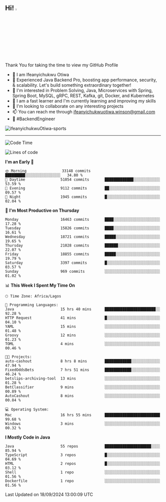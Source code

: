 <!-- BLOG-POST-LIST:START --><!-- BLOG-POST-LIST:END -->

## Hi! <img src="https://media.giphy.com/media/hvRJCLFzcasrR4ia7z/giphy.gif" width="4%"> 

Thank You for taking the time to view my GitHub Profile

- 👋 I am Ifeanyichukwu Otiwa
- 🚀 Experienced Java Backend Pro, boosting app performance, security, & scalability. Let's build something extraordinary together!
- 👀 I'm interested in Problem Solving, Java, Microservices with Spring, Spring Boot, MySQL, gRPC, REST, Kafka, git, Docker, and Kubernetes
- 🌱 I am a fast learner and I'm currently learning and improving my skills
- 💞️ I'm looking to collaborate on any interesting projects
- 📫 You can reach me through ifeanyichukwuotiwa.winson@gmail.com
- 🚀 #BackendEngineer

<p align="left" marginTop="10px"> <img src="https://komarev.com/ghpvc/?username=ifeanyichukwuOtiwa-sports&label=Profile%20views&color=0e75b6&style=for-the-badge" alt="ifeanyichukwuOtiwa-sports" /> </p>

***

<!--START_SECTION:waka-->
![Code Time](http://img.shields.io/badge/Code%20Time-2%2C907%20hrs%204%20mins-blue)

![Lines of code](https://img.shields.io/badge/From%20Hello%20World%20I%27ve%20Written-23.1%20million%20lines%20of%20code-blue)

**I'm an Early 🐤** 

```text
🌞 Morning                33148 commits       █████████░░░░░░░░░░░░░░░░   34.80 % 
🌆 Daytime                51054 commits       █████████████░░░░░░░░░░░░   53.59 % 
🌃 Evening                9112 commits        ██░░░░░░░░░░░░░░░░░░░░░░░   09.57 % 
🌙 Night                  1945 commits        █░░░░░░░░░░░░░░░░░░░░░░░░   02.04 % 
```
📅 **I'm Most Productive on Thursday** 

```text
Monday                   16463 commits       ████░░░░░░░░░░░░░░░░░░░░░   17.28 % 
Tuesday                  15826 commits       ████░░░░░░░░░░░░░░░░░░░░░   16.61 % 
Wednesday                18721 commits       █████░░░░░░░░░░░░░░░░░░░░   19.65 % 
Thursday                 21028 commits       ██████░░░░░░░░░░░░░░░░░░░   22.07 % 
Friday                   18855 commits       █████░░░░░░░░░░░░░░░░░░░░   19.79 % 
Saturday                 3397 commits        █░░░░░░░░░░░░░░░░░░░░░░░░   03.57 % 
Sunday                   969 commits         ░░░░░░░░░░░░░░░░░░░░░░░░░   01.02 % 
```


📊 **This Week I Spent My Time On** 

```text
🕑︎ Time Zone: Africa/Lagos

💬 Programming Languages: 
Java                     15 hrs 40 mins      ███████████████████████░░   92.28 % 
HTTP Request             41 mins             █░░░░░░░░░░░░░░░░░░░░░░░░   04.10 % 
YAML                     15 mins             ░░░░░░░░░░░░░░░░░░░░░░░░░   01.48 % 
Groovy                   12 mins             ░░░░░░░░░░░░░░░░░░░░░░░░░   01.23 % 
TOML                     4 mins              ░░░░░░░░░░░░░░░░░░░░░░░░░   00.46 % 

🐱‍💻 Projects: 
auto-cashout             8 hrs 8 mins        ████████████░░░░░░░░░░░░░   47.94 % 
FixedOddsBets            7 hrs 51 mins       ████████████░░░░░░░░░░░░░   46.24 % 
betslips-archiving-tool  13 mins             ░░░░░░░░░░░░░░░░░░░░░░░░░   01.28 % 
BetClassifier            9 mins              ░░░░░░░░░░░░░░░░░░░░░░░░░   00.89 % 
AutoCashout              8 mins              ░░░░░░░░░░░░░░░░░░░░░░░░░   00.84 % 

💻 Operating System: 
Mac                      16 hrs 55 mins      █████████████████████████   99.68 % 
Windows                  3 mins              ░░░░░░░░░░░░░░░░░░░░░░░░░   00.32 % 
```

**I Mostly Code in Java** 

```text
Java                     55 repos            █████████████████████░░░░   85.94 % 
TypeScript               3 repos             █░░░░░░░░░░░░░░░░░░░░░░░░   04.69 % 
HTML                     2 repos             █░░░░░░░░░░░░░░░░░░░░░░░░   03.12 % 
Shell                    1 repo              ░░░░░░░░░░░░░░░░░░░░░░░░░   01.56 % 
Dockerfile               1 repo              ░░░░░░░░░░░░░░░░░░░░░░░░░   01.56 % 
```




 Last Updated on 18/09/2024 13:00:09 UTC
<!--END_SECTION:waka-->

<!--
<p align="center">
![trophy](https://github-profile-trophy.vercel.app/?username=ifeanyichukwuOtiwa-sports&theme=onedark) (https://github.com/ryo-ma/github-profile-trophy)
</p>
-->

<!---
ifeanyi-otiwa/ifeanyi-otiwa is a ✨ special ✨ repository because its `README.md` (this file) appears on your GitHub profile.
You can click the Preview link to take a look at your changes.
--->
